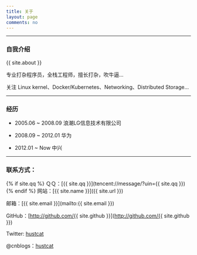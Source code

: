 ```yaml
---
title: 关于
layout: page
comments: no
---
```


---
### 自我介绍

{{ site.about }}

专业打杂程序员，全栈工程师，擅长打杂，吹牛逼...

关注 Linux kernel、Docker/Kubernetes、Networking、Distributed Storage...


---
### 经历

* 2005.06 ~ 2008.09 浪潮LG信息技术有限公司

* 2008.09 ~ 2012.01 华为

* 2012.01 ~ Now     中兴


----

### 联系方式：

{% if site.qq %}
ＱＱ：[{{ site.qq }}](tencent://message/?uin={{ site.qq }})
{% endif %}
网站：[{{ site.name }}]({{ site.url }})

邮箱：[{{ site.email }}](mailto:{{ site.email }})

GitHub：[http://github.com/{{ site.github }}](http://github.com/{{ site.github }})

Twitter: [hustcat](https://twitter.com/hustcat)

@cnblogs：[hustcat](http://hustcat.cnblogs.com)

